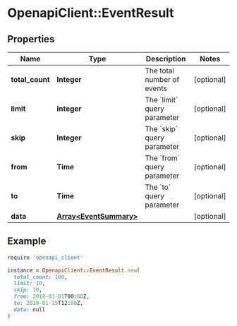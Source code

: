 # OpenapiClient::EventResult

## Properties

| Name | Type | Description | Notes |
| ---- | ---- | ----------- | ----- |
| **total_count** | **Integer** | The total number of events | [optional] |
| **limit** | **Integer** | The &#x60;limit&#x60; query parameter | [optional] |
| **skip** | **Integer** | The &#x60;skip&#x60; query parameter | [optional] |
| **from** | **Time** | The &#x60;from&#x60; query parameter | [optional] |
| **to** | **Time** | The &#x60;to&#x60; query parameter | [optional] |
| **data** | [**Array&lt;EventSummary&gt;**](EventSummary.md) |  | [optional] |

## Example

```ruby
require 'openapi_client'

instance = OpenapiClient::EventResult.new(
  total_count: 100,
  limit: 10,
  skip: 10,
  from: 2018-01-01T00:00Z,
  to: 2018-01-15T12:00Z,
  data: null
)
```

